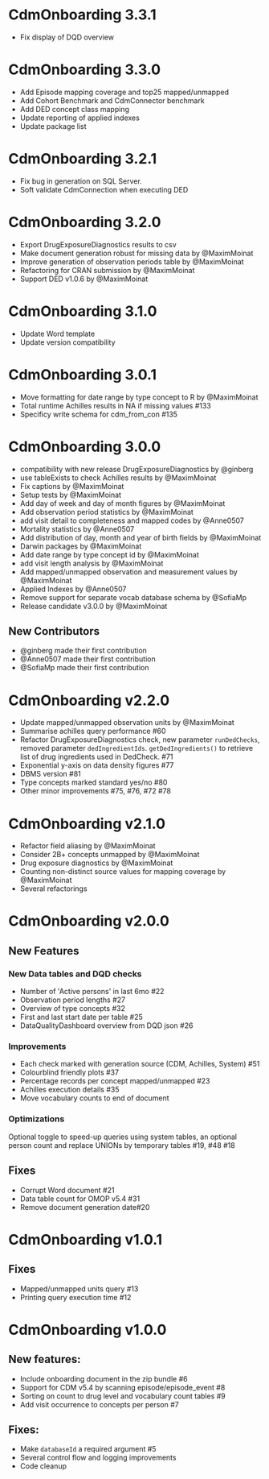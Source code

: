 # CdmOnboarding 3.3.1

* Fix display of DQD overview

# CdmOnboarding 3.3.0

* Add Episode mapping coverage and top25 mapped/unmapped
* Add Cohort Benchmark and CdmConnector benchmark
* Add DED concept class mapping
* Update reporting of applied indexes
* Update package list

# CdmOnboarding 3.2.1

* Fix bug in generation on SQL Server.
* Soft validate CdmConnection when executing DED

# CdmOnboarding 3.2.0

* Export DrugExposureDiagnostics results to csv
* Make document generation robust for missing data by @MaximMoinat
* Improve generation of observation periods table by @MaximMoinat
* Refactoring for CRAN submission by @MaximMoinat
* Support DED v1.0.6 by @MaximMoinat

# CdmOnboarding 3.1.0

* Update Word template
* Update version compatibility

# CdmOnboarding 3.0.1

* Move formatting for date range by type concept to R by @MaximMoinat
* Total runtime Achilles results in NA if missing values #133
* Specificy write schema for cdm_from_con #135

# CdmOnboarding 3.0.0

* compatibility with new release DrugExposureDiagnostics  by @ginberg
* use tableExists to check Achilles results by @MaximMoinat
* Fix captions by @MaximMoinat
* Setup tests by @MaximMoinat
* Add day of week and day of month figures by @MaximMoinat
* Add observation period statistics by @MaximMoinat
* add visit detail to completeness and mapped codes by @Anne0507
* Mortality statistics by @Anne0507
* Add distribution of day, month and year of birth fields by @MaximMoinat
* Darwin packages by @MaximMoinat
* Add date range by type concept id by @MaximMoinat
* add visit length analysis by @MaximMoinat
* Add mapped/unmapped observation and measurement values by @MaximMoinat
* Applied Indexes by @Anne0507
* Remove support for separate vocab database schema by @SofiaMp
* Release candidate v3.0.0 by @MaximMoinat

## New Contributors
* @ginberg made their first contribution
* @Anne0507 made their first contribution
* @SofiaMp made their first contribution

# CdmOnboarding v2.2.0


* Update mapped/unmapped observation units by @MaximMoinat
* Summarise achilles query performance #60 
* Refactor DrugExposureDiagnostics check, new parameter `runDedChecks`, removed parameter `dedIngredientIds`. `getDedIngredients()` to retrieve list of drug ingredients used in DedCheck. #71
* Exponential y-axis on data density figures #77 
* DBMS version #81 
* Type concepts marked standard yes/no #80
* Other minor improvements #75, #76, #72 #78 


# CdmOnboarding v2.1.0

* Refactor field aliasing by @MaximMoinat
* Consider 2B+ concepts unmapped by @MaximMoinat
* Drug exposure diagnostics by @MaximMoinat
* Counting non-distinct source values for mapping coverage by @MaximMoinat
* Several refactorings


# CdmOnboarding v2.0.0
## New Features
### New Data tables and DQD checks
- Number of 'Active persons' in last 6mo #22
- Observation period lengths #27 
- Overview of type concepts #32
- First and last start date per table #25 
- DataQualityDashboard overview from DQD json #26

### Improvements
- Each check marked with generation source (CDM, Achilles, System) #51 
- Colourblind friendly plots #37 
- Percentage records per concept mapped/unmapped #23
- Achilles execution details #35
- Move vocabulary counts to end of document

### Optimizations
Optional toggle to speed-up queries using system tables, an optional person count and replace UNIONs by temporary tables #19, #48 #18

## Fixes
- Corrupt Word document #21
- Data table count for OMOP v5.4 #31
- Remove document generation date#20

# CdmOnboarding v1.0.1
## Fixes
 - Mapped/unmapped units query #13
 - Printing query execution time #12 

# CdmOnboarding v1.0.0
## New features:
- Include onboarding document in the zip bundle #6
- Support for CDM v5.4 by scanning episode/episode_event #8
- Sorting on count to drug level and vocabulary count tables #9 
- Add visit occurrence to concepts per person #7

## Fixes:
- Make `databaseId` a required argument #5
- Several control flow and logging improvements
- Code cleanup
